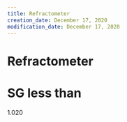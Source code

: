 ```yaml
---
title: Refractometer
creation_date: December 17, 2020
modification_date: December 17, 2020
---
```



# Refractometer

# SG less than
1.020
